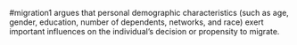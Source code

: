 #migration1 
argues that personal demographic characteristics (such as age, gender, education, number of dependents, networks, and race) exert important influences on the individual’s decision or propensity to migrate.
